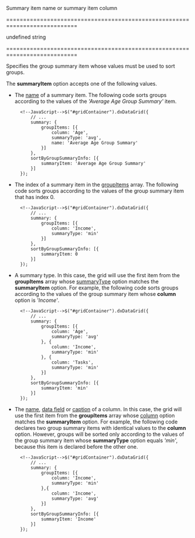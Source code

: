 <!--**
/*-------------------------------------------
    Auto-generated file. Do not modify.
-------------------------------------------

**-->
<!--d-->Summary item name or summary item column<!--/d-->
===========================================================================
<!--default-->undefined<!--/default-->
<!--type-->string<!--/type-->
===========================================================================

<!--shortDescription-->
Specifies the group summary item whose values must be used to sort groups.
<!--/shortDescription-->

<!--fullDescription-->
The **summaryItem** option accepts one of the following values.

- The [name](/Documentation/ApiReference/UI_Widgets/dxDataGrid/Configuration/summary/groupItems/#name) of a summary item. The following code sorts groups according to the values of the *'Average Age Group Summary'* item.	

		<!--JavaScript-->$("#gridContainer").dxDataGrid({
			// ...
			summary: {
				groupItems: [{
					column: 'Age',
					summaryType: 'avg',
					name: 'Average Age Group Summary'
				}]
			},
			sortByGroupSummaryInfo: [{
				summaryItem: 'Average Age Group Summary'
			}]
		});
- The index of a summary item in the [groupItems](/Documentation/ApiReference/UI_Widgets/dxDataGrid/Configuration/summary/groupItems/) array. The following code sorts groups according to the values of the group summary item that has index 0.	

		<!--JavaScript-->$("#gridContainer").dxDataGrid({
			// ...
			summary: {
				groupItems: [{
					column: 'Income',
					summaryType: 'min'
				}]
			},
			sortByGroupSummaryInfo: [{
				summaryItem: 0
			}]
		});		
- A summary type. In this case, the grid will use the first item from the **groupItems** array whose [summaryType](/Documentation/ApiReference/UI_Widgets/dxDataGrid/Configuration/summary/groupItems/#summaryType) option matches the **summaryItem** option. For example, the following code sorts groups according to the values of the group summary item whose **column** option is *'Income'*.		

		<!--JavaScript-->$("#gridContainer").dxDataGrid({
			// ...
			summary: {
				groupItems: [{
					column: 'Age',
					summaryType: 'avg'
				}, {
					column: 'Income',
					summaryType: 'min'
				}, {
					column: 'Tasks',
					summaryType: 'min'
				}]
			},
			sortByGroupSummaryInfo: [{
				summaryItem: 'min'
			}]
		});
- The [name](/Documentation/ApiReference/UI_Widgets/dxDataGrid/Configuration/columns/#name), [data field](/Documentation/ApiReference/UI_Widgets/dxDataGrid/Configuration/columns/#dataField) or [caption](/Documentation/ApiReference/UI_Widgets/dxDataGrid/Configuration/columns/#caption) of a column. In this case, the grid will use the first item from the **groupItems** array whose [column](/Documentation/ApiReference/UI_Widgets/dxDataGrid/Configuration/summary/groupItems/#column) option matches the **summaryItem** option. For example, the following code declares two group summary items with identical values to the **column** option. However, groups will be sorted only according to the values of the group summary item whose **summaryType** option equals *'min'*, because this item is declared before the other one.		

		<!--JavaScript-->$("#gridContainer").dxDataGrid({
			// ...
			summary: {
				groupItems: [{
					column: 'Income',
					summaryType: 'min'
				},{
					column: 'Income',
					summaryType: 'avg'
				}]
			},
			sortByGroupSummaryInfo: [{
				summaryItem: 'Income'
			}]
		});
<!--/fullDescription-->